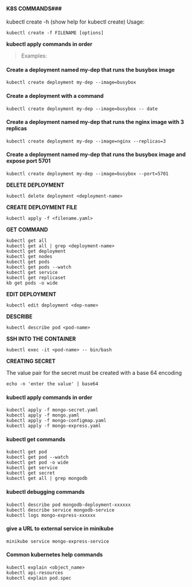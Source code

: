 #### K8S COMMANDS###

kubectl create -h (show help for kubectl create)
Usage:

  `kubectl create -f FILENAME [options]`

**kubectl apply commands in order**

> Examples:

#### Create a deployment named my-dep that runs the busybox image

  `kubectl create deployment my-dep --image=busybox`

#### Create a deployment with a command
  
  `kubectl create deployment my-dep --image=busybox -- date`

#### Create a deployment named my-dep that runs the nginx image with 3 replicas
  
  `kubectl create deployment my-dep --image=nginx --replicas=3`

#### Create a deployment named my-dep that runs the busybox image and expose port 5701

  `kubectl create deployment my-dep --image=busybox --port=5701`
  
**DELETE DEPLOYMENT**

`kubectl delete deployment <deployment-name>`


**CREATE DEPLOYMENT FILE**

`kubectl apply -f <filename.yaml>`

  
**GET COMMAND**

```
kubectl get all
kubectl get all | grep <deployment-name>
kubectl get deployment
kubectl get nodes
kubectl get pods
kubectl get pods --watch
kubectl get service
kubectl get replicaset
kb get pods -o wide
```


**EDIT DEPLOYMENT**

`kubectl edit deployment <dep-name>`


**DESCRIBE**

`kubectl describe pod <pod-name>`


**SSH INTO THE CONTAINER**

`kubectl exec -it <pod-name> -- bin/bash`


**CREATING SECRET**

The value pair for the secret must be created with a base 64 encoding

`echo -n 'enter the value' | base64`


#### kubectl apply commands in order
    
    kubectl apply -f mongo-secret.yaml
    kubectl apply -f mongo.yaml
    kubectl apply -f mongo-configmap.yaml 
    kubectl apply -f mongo-express.yaml

#### kubectl get commands

    kubectl get pod
    kubectl get pod --watch
    kubectl get pod -o wide
    kubectl get service
    kubectl get secret
    kubectl get all | grep mongodb

#### kubectl debugging commands

    kubectl describe pod mongodb-deployment-xxxxxx
    kubectl describe service mongodb-service
    kubectl logs mongo-express-xxxxxx

#### give a URL to external service in minikube
```
minikube service mongo-express-service
```

#### Common kubernetes help commands
```
kubectl explain <object_name>
kubectl api-resources
kubectl explain pod.spec
```

